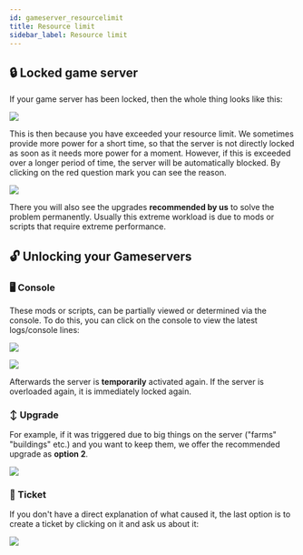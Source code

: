 ```yaml
---
id: gameserver_resourcelimit
title: Resource limit
sidebar_label: Resource limit
---
```

## 🔒 Locked game server

If your game server has been locked, then the whole thing looks like this: 

![](https://screensaver01.zap-hosting.com/index.php/s/tnkfQxYoLed2jMb/preview)

This is then because you have exceeded your resource limit. We sometimes provide more power for a short time, so that the server is not directly locked as soon as it needs more power for a moment. However, if this is exceeded over a longer period of time, the server will be automatically blocked. By clicking on the red question mark you can see the reason.

![](https://screensaver01.zap-hosting.com/index.php/s/K642aCGsNbWkRQp/preview)

There you will also see the upgrades **recommended by us** to solve the problem permanently. Usually this extreme workload is due to mods or scripts that require extreme performance. 

## 🔓 Unlocking your Gameservers

### 🖥️ Console
These mods or scripts, can be partially viewed or determined via the console. To do this, you can click on the console to view the latest logs/console lines:

![](https://screensaver01.zap-hosting.com/index.php/s/XQ9mz9YfacWLCKX/preview)

![](https://screensaver01.zap-hosting.com/index.php/s/JNokmdXxjENc8Wg/preview)

Afterwards the server is **temporarily** activated again. If the server is overloaded again, it is immediately locked again.

### ↕️ Upgrade
For example, if it was triggered due to big things on the server ("farms" "buildings" etc.) and you want to keep them, we offer the recommended upgrade as **option 2**.

![](https://screensaver01.zap-hosting.com/index.php/s/bEz2atpCp4pdsP9/preview)

### 🎫 Ticket

If you don't have a direct explanation of what caused it, the last option is to create a ticket by clicking on it and ask us about it:


![](https://screensaver01.zap-hosting.com/index.php/s/dP47sYSeXN2crZ3/preview)





